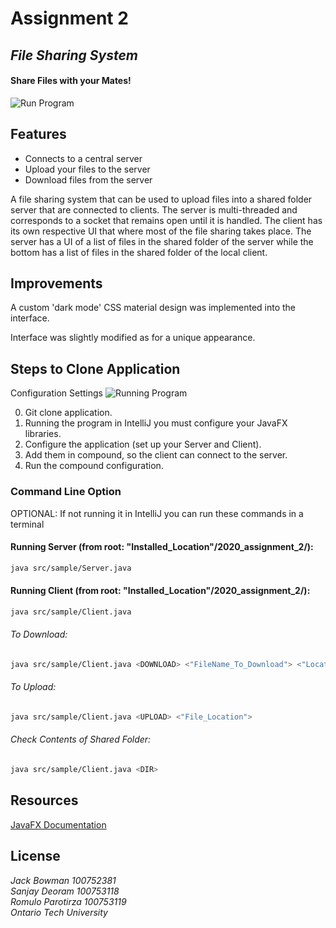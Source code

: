 #  Assignment 2
## _File Sharing System_


#### Share Files with your Mates!

![Run Program](README_Files/Run.gif)


## Features

- Connects to a central server
- Upload your files to the server
- Download files from the server

A file sharing system that can be used to upload files into a shared folder
server that are connected to clients. The server is multi-threaded and 
corresponds to a socket that remains open until it is handled. The client
has its own respective UI that where most of the file sharing takes place.
The server has a UI of a list of files in the shared folder of the server 
while the bottom has a list of files in the shared folder of the local client.

## Improvements
A custom 'dark mode' CSS material design was implemented into the interface.

  Interface was slightly modified as for a unique appearance. 

## Steps to Clone Application

Configuration Settings
![Running Program](README_Files/Config.gif)

0. Git clone application.
1. Running the program in IntelliJ you must configure your JavaFX libraries.
2. Configure the application (set up your Server and Client).
3. Add them in compound, so the client can connect to the server.
4. Run the compound configuration.

### Command Line Option
OPTIONAL: If not running it in IntelliJ you can run these commands in a terminal

#### Running Server (from root: "Installed_Location"/2020_assignment_2/):
```sh
java src/sample/Server.java
```
#### Running Client (from root: "Installed_Location"/2020_assignment_2/):
```sh
java src/sample/Client.java
```

###### To Download:
```sh
java src/sample/Client.java <DOWNLOAD> <"FileName_To_Download"> <"Location_To_Download">
```

###### To Upload:
```sh
java src/sample/Client.java <UPLOAD> <"File_Location">
```

###### Check Contents of Shared Folder:
```sh
java src/sample/Client.java <DIR>
```

## Resources
[JavaFX Documentation]

## License

_Jack Bowman 100752381_  
_Sanjay Deoram 100753118_  
_Romulo Parotirza 100753119_  
_Ontario Tech University_


[//]: # (These are reference links used in the body of this note and get stripped out when the markdown processor does its job. There is no need to format nicely because it shouldn't be seen. Thanks SO - http://stackoverflow.com/questions/4823468/store-comments-in-markdown-syntax)
[JavaFX Documentation]: <https://docs.oracle.com/javase/8/javafx/api/index.html>

